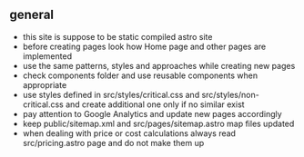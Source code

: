 ## general
- this site is suppose to be static compiled astro site
- before creating pages look how Home page and other pages are implemented
- use the same patterns, styles and approaches while creating new pages
- check components folder and use reusable components when appropriate
- use styles defined in src/styles/critical.css and src/styles/non-critical.css and create additional one only if no similar exist
- pay attention to Google Analytics and update new pages accordingly
- keep public/sitemap.xml and src/pages/sitemap.astro map files updated
- when dealing with price or cost calculations always read src/pricing.astro page and do not make them up
